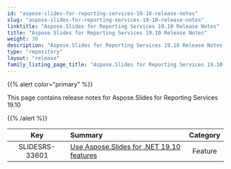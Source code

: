 ```yaml
---
id: "aspose-slides-for-reporting-services-19-10-release-notes"
slug: "aspose-slides-for-reporting-services-19-10-release-notes"
linktitle: "Aspose.Slides for Reporting Services 19.10 Release Notes"
title: "Aspose.Slides for Reporting Services 19.10 Release Notes"
weight: 30
description: "Aspose.Slides for Reporting Services 19.10 Release Notes – the latest updates and fixes."
type: "repository"
layout: "release"
family_listing_page_title: "Aspose.Slides for Reporting Services 19.10 Release Notes"
---
```


{{% alert color="primary" %}} 

This page contains release notes for Aspose.Slides for Reporting Services 19.10

{{% /alert %}} 

|**Key** |**Summary** |**Category** |
| :-: | :- | :-: |
|SLIDESRS-33601|[Use Aspose.Slides for .NET 19.10 features](/slides/net/release-notes/2019/aspose-slides-for-net-19-10-release-notes/)|Feature|

